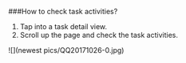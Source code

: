 ###How to check task activities?

1. Tap into a task detail view.
2. Scroll up the page and check the task activities.

![](newest pics/QQ20171026-0.jpg)